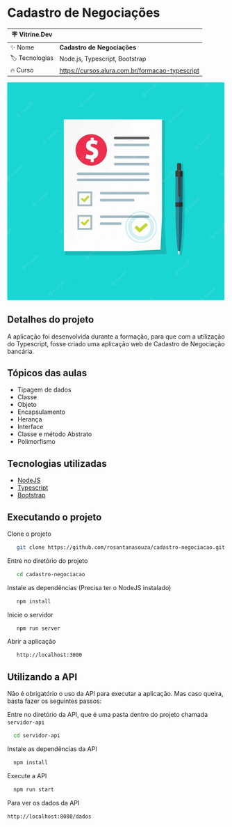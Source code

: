 # Cadastro de Negociações

| :placard: Vitrine.Dev |                                                 |
| --------------------- | ----------------------------------------------- |
| :sparkles: Nome       | **Cadastro de Negociações**                     |
| :label: Tecnologias   | Node.js, Typescript, Bootstrap                  |
| :fire: Curso          | https://cursos.alura.com.br/formacao-typescript |

<img src="https://raw.githubusercontent.com/rosantanasouza/cadastro-negociacao/main/img/form-cadastro-negociacao.jpg#vitrinedev"
width="500px" 
height="500px"
/>

## Detalhes do projeto

A aplicação foi desenvolvida durante a formação, para que com a utilização do Typescript, fosse criado uma aplicação web de Cadastro de Negociação bancária.

## Tópicos das aulas

- Tipagem de dados
- Classe
- Objeto
- Encapsulamento
- Herança
- Interface
- Classe e método Abstrato
- Polimorfismo

## Tecnologias utilizadas

- [NodeJS](https://nodejs.org/en/)
- [Typescript](https://www.typescriptlang.org/)
- [Bootstrap](https://getbootstrap.com/)

## Executando o projeto

Clone o projeto

```bash
   git clone https://github.com/rosantanasouza/cadastro-negociacao.git
```

Entre no diretório do projeto

```bash
   cd cadastro-negociacao
```

Instale as dependências (Precisa ter o NodeJS instalado)

```bash
   npm install
```

Inicie o servidor

```bash
   npm run server
```

Abrir a aplicação

```bash
   http://localhost:3000
```

## Utilizando a API

Não é obrigatório o uso da API para executar a aplicação. Mas caso queira, basta fazer os seguintes passos:

Entre no diretório da API, que é uma pasta dentro do projeto chamada `servidor-api`

```bash
  cd servidor-api
```

Instale as dependências da API

```bash
  npm install
```

Execute a API

```bash
  npm run start
```

Para ver os dados da API

```bash
http://localhost:8080/dados
```
